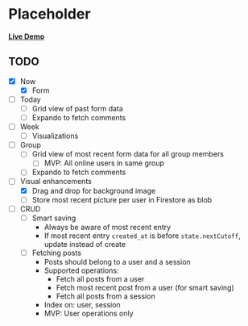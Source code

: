# Placeholder

[**Live Demo**](https://shutupandwrite247.firebaseapp.com/)

## TODO

* [x] Now
    * [x] Form
* [ ] Today
    * [ ] Grid view of past form data
    * [ ] Expando to fetch comments
* [ ] Week
    * [ ] Visualizations
* [ ] Group
    * [ ] Grid view of most recent form data for all group members
        * [ ] MVP: All online users in same group
    * [ ] Expando to fetch comments
* [ ] Visual enhancements
    * [x] Drag and drop for background image
    * [ ] Store most recent picture per user in Firestore as blob
* [ ] CRUD
    * [ ] Smart saving
        * Always be aware of most recent entry
        * If most recent entry `created_at` is before `state.nextCutoff`, update instead of create
    * [ ] Fetching posts
        * Posts should belong to a user and a session
        * Supported operations:
            * Fetch all posts from a user
            * Fetch most recent post from a user (for smart saving)
            * Fetch all posts from a session
        * Index on: user, session
        * MVP: User operations only